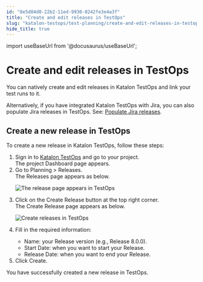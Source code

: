 ```yaml
---
id: "8e5d84d0-22b2-11ed-9930-0242fe3e4a3f"
title: "Create and edit releases in TestOps"
slug: "katalon-testops/test-planning/create-and-edit-releases-in-testops"
hide_title: true
---
```

import useBaseUrl from '@docusaurus/useBaseUrl';


# <a id="id" class="anchor_top_offset"/><a id="ariaid-title1" class="anchor_top_offset"/>Create and edit releases in TestOps

<p xmlns="http://www.w3.org/1999/xhtml" className="p">You can natively create and edit releases in <span className="ph">Katalon TestOps</span> and link your test runs to it.</p> 
<p xmlns="http://www.w3.org/1999/xhtml" className="p">Alternatively, if you have integrated <span className="ph">Katalon TestOps</span> with Jira, you can also populate Jira releases in TestOps. See: <a className="xref" href="/docs/katalon-testops/test-planning/populate-jira-releases">Populate Jira releases</a>.</p> 

## <a id="task-5617" class="anchor_top_offset"/>Create a new release in TestOps

<section xmlns="http://www.w3.org/1999/xhtml" className="section context">To create a new release in <span className="ph">Katalon TestOps</span>, follow these steps:</section> 
<ol xmlns="http://www.w3.org/1999/xhtml" className="ol steps"><li className="li step stepexpand"><span className="ph cmd">Sign in to <a className="xref j-external-link" href="https://testops.katalon.io/login" target="_blank"><span className="ph">Katalon TestOps</span></a> and go to your project.</span><div className="itemgroup stepresult">The project <span className="ph uicontrol">Dashboard</span> page appears.</div></li><li className="li step stepexpand"><span className="ph cmd">Go to <span className="ph uicontrol">Planning</span> &gt; <span className="ph uicontrol">Releases</span>.</span><div className="itemgroup stepresult">The <span className="ph uicontrol">Releases</span> page appears as below.<p className="p"><img className="image" src={useBaseUrl("/8e5c9a70-22b2-11ed-9930-0242fe3e4a3f.png")} alt="The release page appears in TestOps" /></p></div></li><li className="li step stepexpand"><span className="ph cmd">Click on the <span className="ph uicontrol">Create Release</span> button at the top right corner.</span><div className="itemgroup stepresult">The <span className="ph uicontrol">Create Release </span> page appears as below.<p className="p"><img className="image" src={useBaseUrl("/8e5d36b0-22b2-11ed-9930-0242fe3e4a3f.png")} alt="Create releases in TestOps" /></p></div></li><li className="li step stepexpand"><span className="ph cmd">Fill in the required information:</span><div className="itemgroup info"><ul className="ul"><li className="li"><span className="ph uicontrol">Name</span>: your Release version (e.g., Release 8.0.0).</li><li className="li"><span className="ph uicontrol">Start Date</span>: when you want to start your Release.</li><li className="li"><span className="ph uicontrol">Release Date</span>: when you want to end your Release.</li></ul></div></li><li className="li step stepexpand"><span className="ph cmd">Click <span className="ph uicontrol">Create</span>.</span></li></ol> 
<section xmlns="http://www.w3.org/1999/xhtml" className="section result">You have successfully created a new release in TestOps.</section> 
